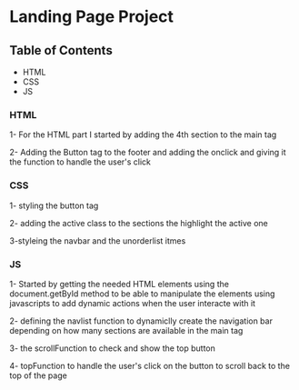 # Landing Page Project

## Table of Contents

* HTML
* CSS
* JS

### HTML
1- For the HTML part I started by adding the 4th section to the main tag

2- Adding the Button tag to the footer and adding the onclick and giving it the function to handle the user's click

### CSS
1- styling the button tag

2- adding the active class to the sections the highlight the active one

3-styleing the navbar and the unorderlist itmes 
### JS
1- Started by getting the needed HTML elements using the document.getById method to be able to manipulate the elements using javascripts to add dynamic actions when the user interacte with it

2- defining the navlist function to dynamiclly create the navigation bar depending on how many sections are available in the main tag

3- the scrollFunction to check and show the top button

4- topFunction to handle the user's click on the button to scroll back to the top of the page